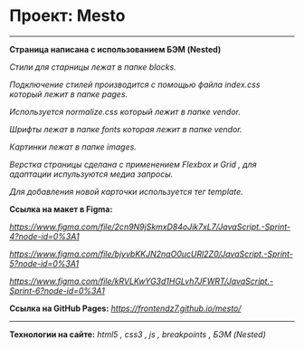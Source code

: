 # Проект: Mesto

---

**Страница написана с использованием БЭМ (Nested)**

_Стили для старницы лежат в папке blocks._

_Подключение стилей производится с помощью файла index.css который лежит в папке pages._

_Используется normalize.css который лежит в папке vendor._

_Шрифты лежат в папке fonts которая лежит в папке vendor._

_Картинки лежат в папке images._

_Верстка страницы сделана с применением Flexbox и Grid , для адаптации испульзуются медиа запросы._

_Для добавления новой карточки используется тег template._

**Ссылка на макет в Figma:**

*https://www.figma.com/file/2cn9N9jSkmxD84oJik7xL7/JavaScript.-Sprint-4?node-id=0%3A1*

*https://www.figma.com/file/bjyvbKKJN2naO0ucURl2Z0/JavaScript.-Sprint-5?node-id=0%3A1*

*https://www.figma.com/file/kRVLKwYG3d1HGLvh7JFWRT/JavaScript.-Sprint-6?node-id=0%3A1*

**Ссылка на GitHub Pages:**
*https://frontendz7.github.io/mesto/*

---

**Технологии на сайте:**
_html5 , css3 , js , breakpoints , БЭМ (Nested)_
